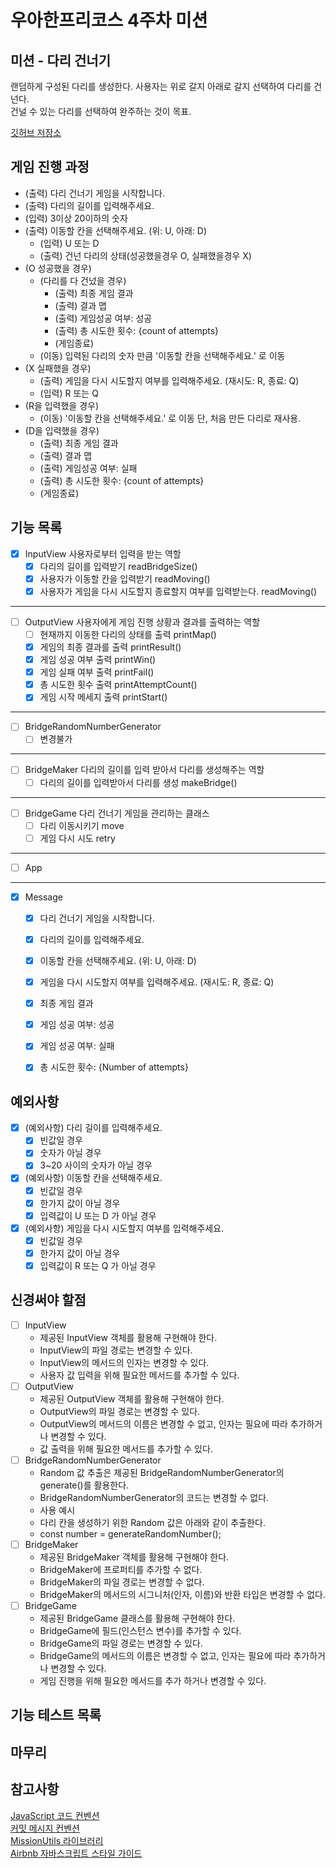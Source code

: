 # 우아한프리코스 4주차 미션

## 미션 - 다리 건너기

랜덤하게 구성된 다리를 생성한다. 사용자는 위로 갈지 아래로 갈지 선택하여 다리를 건넌다.  
건널 수 있는 다리를 선택하여 완주하는 것이 목표.

[깃허브 저장소](https://github.com/dragonfruitlemonade/javascript-bridge)  

## 게임 진행 과정

* (출력) 다리 건너기 게임을 시작합니다.
* (출력) 다리의 길이를 입력해주세요.
* (입력) 3이상 20이하의 숫자
* (출력) 이동할 칸을 선택해주세요. (위: U, 아래: D)
    * (입력) U 또는 D
    * (출력) 건넌 다리의 상태(성공했을경우 O, 실패했을경우 X)
* (O 성공했을 경우) 
    * (다리를 다 건넜을 경우)
        * (출력) 최종 게임 결과
        * (출력) 결과 맵
        * (출력) 게임성공 여부: 성공
        * (출력) 총 시도한 횟수: {count of attempts}
        * (게임종료)
    * (이동) 입력된 다리의 숫자 만큼 '이동할 칸을 선택해주세요.' 로 이동
* (X 실패했을 경우)
    * (출력) 게임을 다시 시도할지 여부를 입력해주세요. (재시도: R, 종료: Q)
    * (입력) R 또는 Q
* (R을 입력했을 경우)
    * (이동) '이동할 칸을 선택해주세요.' 로 이동 단, 처음 만든 다리로 재사용.
* (D을 입력했을 경우)
    * (출력) 최종 게임 결과
    * (출력) 결과 맵
    * (출력) 게임성공 여부: 실패
    * (출력) 총 시도한 횟수: {count of attempts}
    * (게임종료)

## 기능 목록

* [x] InputView 사용자로부터 입력을 받는 역할
    * [x] 다리의 길이를 입력받기 readBridgeSize()
    * [x] 사용자가 이동할 칸을 입력받기 readMoving()
    * [x] 사용자가 게임을 다시 시도할지 종료할지 여부를 입력받는다. readMoving()
---
* [ ] OutputView 사용자에게 게임 진행 상황과 결과를 출력하는 역할
    * [ ] 현재까지 이동한 다리의 상태를 출력 printMap()
    * [x] 게임의 최종 결과를 출력 printResult()
    * [x] 게임 성공 여부 출력 printWin()
    * [x] 게임 실패 여부 출력 printFail()
    * [x] 총 시도한 횟수 출력 printAttemptCount()
    * [x] 게임 시작 메세지 출력 printStart()
---
* [ ] BridgeRandomNumberGenerator
    * [ ] 변경불가
---
* [ ] BridgeMaker 다리의 길이를 입력 받아서 다리를 생성해주는 역할
    * [ ] 다리의 길이를 입력받아서 다리를 생성 makeBridge()
---
* [ ] BridgeGame 다리 건너기 게임을 관리하는 클래스
    * [ ] 다리 이동시키기 move
    * [ ] 게임 다시 시도 retry
---
* [ ] App
---
* [x] Message
    * [x] 다리 건너기 게임을 시작합니다.
    * [x] 다리의 길이를 입력해주세요.
    * [x] 이동할 칸을 선택해주세요. (위: U, 아래: D)
    * [x] 게임을 다시 시도할지 여부를 입력해주세요. (재시도: R, 종료: Q)
    * [x] 최종 게임 결과
    * [x] 게임 성공 여부: 성공
    * [x] 게임 성공 여부: 실패
    * [x] 총 시도한 횟수: {Number of attempts}

  
## 예외사항

* [x] (예외사항) 다리 길이를 입력해주세요.
    * [x] 빈값일 경우
    * [x] 숫자가 아닐 경우
    * [x] 3~20 사이의 숫자가 아닐 경우
* [x] (예외사항) 이동할 칸을 선택해주세요.
    * [x] 빈값일 경우
    * [x] 한가지 값이 아닐 경우
    * [x] 입력값이 U 또는 D 가 아닐 경우
* [x] (예외사항) 게임을 다시 시도할지 여부를 입력해주세요.
    * [x] 빈값일 경우
    * [x] 한가지 값이 아닐 경우
    * [x] 입력값이 R 또는 Q 가 아닐 경우

## 신경써야 할점  

* [ ] InputView
    * 제공된 InputView 객체를 활용해 구현해야 한다.
    * InputView의 파일 경로는 변경할 수 있다.
    * InputView의 메서드의 인자는 변경할 수 있다.
    * 사용자 값 입력을 위해 필요한 메서드를 추가할 수 있다.
* [ ] OutputView
    * 제공된 OutputView 객체를 활용해 구현해야 한다.
    * OutputView의 파일 경로는 변경할 수 있다.
    * OutputView의 메서드의 이름은 변경할 수 없고, 인자는 필요에 따라 추가하거나 변경할 수 있다.
    * 값 출력을 위해 필요한 메서드를 추가할 수 있다.
* [ ] BridgeRandomNumberGenerator
    * Random 값 추출은 제공된 BridgeRandomNumberGenerator의 generate()를 활용한다.
    * BridgeRandomNumberGenerator의 코드는 변경할 수 없다.
    * 사용 예시
    * 다리 칸을 생성하기 위한 Random 값은 아래와 같이 추출한다.
    * const number = generateRandomNumber();
* [ ] BridgeMaker
    * 제공된 BridgeMaker 객체를 활용해 구현해야 한다.
    * BridgeMaker에 프로퍼티를 추가할 수 없다.
    * BridgeMaker의 파일 경로는 변경할 수 없다.
    * BridgeMaker의 메서드의 시그니처(인자, 이름)와 반환 타입은 변경할 수 없다.
* [ ] BridgeGame
    * 제공된 BridgeGame 클래스를 활용해 구현해야 한다.
    * BridgeGame에 필드(인스턴스 변수)를 추가할 수 있다.
    * BridgeGame의 파일 경로는 변경할 수 있다.
    * BridgeGame의 메서드의 이름은 변경할 수 없고, 인자는 필요에 따라 추가하거나 변경할 수 있다.
    * 게임 진행을 위해 필요한 메서드를 추가 하거나 변경할 수 있다.  

## 기능 테스트 목록

## 마무리

## 참고사항
[JavaScript 코드 컨벤션](https://github.com/woowacourse/woowacourse-docs/tree/main/styleguide/javascript)  
[커밋 메시지 컨벤션](https://gist.github.com/stephenparish/9941e89d80e2bc58a153)  
[MissionUtils 라이브러리](https://github.com/woowacourse-projects/javascript-mission-utils#mission-utils)  
[Airbnb 자바스크립트 스타일 가이드](https://github.com/airbnb/javascript)
